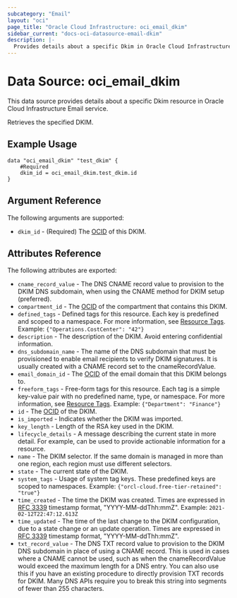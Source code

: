 ```yaml
---
subcategory: "Email"
layout: "oci"
page_title: "Oracle Cloud Infrastructure: oci_email_dkim"
sidebar_current: "docs-oci-datasource-email-dkim"
description: |-
  Provides details about a specific Dkim in Oracle Cloud Infrastructure Email service
---
```


# Data Source: oci_email_dkim
This data source provides details about a specific Dkim resource in Oracle Cloud Infrastructure Email service.

Retrieves the specified DKIM.

## Example Usage

```hcl
data "oci_email_dkim" "test_dkim" {
	#Required
	dkim_id = oci_email_dkim.test_dkim.id
}
```

## Argument Reference

The following arguments are supported:

* `dkim_id` - (Required) The [OCID](https://docs.cloud.oracle.com/iaas/Content/General/Concepts/identifiers.htm) of this DKIM.


## Attributes Reference

The following attributes are exported:

* `cname_record_value` - The DNS CNAME record value to provision to the DKIM DNS subdomain, when using the CNAME method for DKIM setup (preferred). 
* `compartment_id` - The [OCID](https://docs.cloud.oracle.com/iaas/Content/General/Concepts/identifiers.htm) of the compartment that contains this DKIM. 
* `defined_tags` - Defined tags for this resource. Each key is predefined and scoped to a namespace. For more information, see [Resource Tags](https://docs.cloud.oracle.com/iaas/Content/General/Concepts/resourcetags.htm).  Example: `{"Operations.CostCenter": "42"}` 
* `description` - The description of the DKIM. Avoid entering confidential information.
* `dns_subdomain_name` - The name of the DNS subdomain that must be provisioned to enable email recipients to verify DKIM signatures. It is usually created with a CNAME record set to the cnameRecordValue. 
* `email_domain_id` - The [OCID](https://docs.cloud.oracle.com/iaas/Content/General/Concepts/identifiers.htm) of the email domain that this DKIM belongs to. 
* `freeform_tags` - Free-form tags for this resource. Each tag is a simple key-value pair with no predefined name, type, or namespace. For more information, see [Resource Tags](https://docs.cloud.oracle.com/iaas/Content/General/Concepts/resourcetags.htm).  Example: `{"Department": "Finance"}` 
* `id` - The [OCID](https://docs.cloud.oracle.com/iaas/Content/General/Concepts/identifiers.htm) of the DKIM. 
* `is_imported` - Indicates whether the DKIM was imported.
* `key_length` - Length of the RSA key used in the DKIM.
* `lifecycle_details` - A message describing the current state in more detail. For example, can be used to provide actionable information for a resource. 
* `name` - The DKIM selector. If the same domain is managed in more than one region, each region must use different selectors. 
* `state` - The current state of the DKIM.
* `system_tags` - Usage of system tag keys. These predefined keys are scoped to namespaces. Example: `{"orcl-cloud.free-tier-retained": "true"}` 
* `time_created` - The time the DKIM was created. Times are expressed in [RFC 3339](https://tools.ietf.org/html/rfc3339) timestamp format, "YYYY-MM-ddThh:mmZ".  Example: `2021-02-12T22:47:12.613Z` 
* `time_updated` - The time of the last change to the DKIM configuration, due to a state change or an update operation. Times are expressed in [RFC 3339](https://tools.ietf.org/html/rfc3339) timestamp format, "YYYY-MM-ddThh:mmZ". 
* `txt_record_value` - The DNS TXT record value to provision to the DKIM DNS subdomain in place of using a CNAME record. This is used in cases where a CNAME cannot be used, such as when the cnameRecordValue would exceed the maximum length for a DNS entry. You can also use this if you have an existing procedure to directly provision TXT records for DKIM. Many DNS APIs require you to break this string into segments of fewer than 255 characters. 

